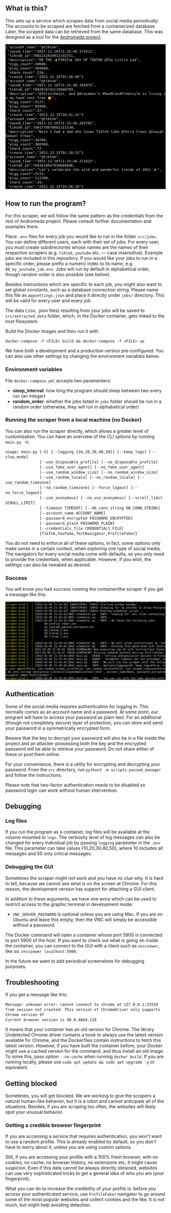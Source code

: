 ## What is this?
This sets up a service which scrapes data from social media periodically.
The accounts to be scraped are fetched from a containerized database
Later, the scraped data can be retrieved from the same database.
This was designed as a tool for the [Andromeda project](https://github.com/Jellyfish-Insights/andromeda).

![](docs/img/data-screenshot.png)

## How to run the program?

For this scraper, we will follow the same pattern as the credentials from the
rest of Andromeda project. Please consult further documentation and examples
there.

Place `.env` files for every job you would like to run in the folder `src/jobs`.
You can define different users, each with their set of jobs. For every user,
you must create subdirectories whose names are the names of their respective
scrapers (e.g. `tiktok`, `youtube` etc. — case insensitive). Example jobs are
included in this repository. If you would like your jobs to run in a specific
order, please prefix a numeric index to its name, e.g. `00_my_youtube_job.env`.
Jobs will run by default in alphabetical order, though random order is also
possible (see below).

Besides instructions which are specific to each job, you might also want to set
global constants, such as a database connection string. Please name this file as
`appsettings.json` and place it directly under `jobs/` directory. This will be
valid for every user and every job.

The data (.csv, .json files) resulting from your jobs will be saved to
`src/extracted_data` folder, which, in the Docker container, gets linked to the
host filesystem.

Build the Docker images and then run it with
```
docker-compose -f <FILE> build && docker-compose -f <FILE> up
```

We have both a development and a production version pre-configured. You can also
use other settings by changing the environment variables below.

### Environment variables
File `docker-compose.yml` accepts two paramenters:
- **sleep_interval**: how long the program should sleep between two every
run (an integer)
- **random_order**: whether the jobs listed in `jobs` folder should be run in
a random order (otherwise, they will run in alphabetical order)

### Running the scraper from a local machine (no Docker)

You can also run the scraper directly, which allows a greater level of
customization. You can have an overview of the CLI options by running
`main.py -h`:

```
usage: main.py [-h] [--logging {10,20,30,40,50}] [--keep_logs] [--slow_mode]
               [--use_disposable_profile] [--no_disposable_profile]
               [--use_fake_user_agent] [--no_fake_user_agent]
               [--use_random_window_size] [--no_random_window_size]
               [--use_random_locale] [--no_random_locale] [--use_random_timezone]
               [--no_random_timezone] [--force_logout] [--no_force_logout]
               [--use_anonymous] [--no_use_anonymous] [--scroll_limit SCROLL_LIMIT]
               [--timeout TIMEOUT] [--db_conn_string DB_CONN_STRING]
               [--account_name ACCOUNT_NAME]
               [--password_encrypted PASSWORD_ENCRYPTED]
               [--password_plain PASSWORD_PLAIN]
               [--credentials_file CREDENTIALS_FILE]
               {TikTok,YouTube,TestNavigator,ProfileFaker}
```

You do not need to enforce all of these options, in fact, some options only make
sense in a certain context, when exploring one type of social media. The navigators
for every social media come with defaults, so you only _need_ to provide the
credentials, when applicable. However, if you wish, the settings can also be
tweaked as desired.

### Success
You will know you had success running the container/the scraper if you get a 
message like this:

![](docs/img/success.jpeg)

## Authentication
Some of the social media requires authentication for logging in. This normally
comes as an account name and a password. At some point, our program will have
to access your password as plain-text. For an additional (though not completely
secure) layer of protection, you can store and send your password in a
symmetrically encrypted form.

Beware that the key to decrypt your password will also be in a file inside the
project and an attacker possessing both the key and the encrypted password will
be able to retrieve your password. Do not share either of these or post them 
online.

For your convenience, there is a utility for encrypting and decrypting your
password. From the `src` directory, run `python3 -m scripts.passwd_manager`
and follow the instructions.

Please note that two-factor authentication needs to be disabled so password login
can work without human intervention.

## Debugging

### Log files

If you run the program as a container, log files will be available at the volume
mounted to `logs`. The verbosity level of log messages can also be changed
for every individual job by passing `logging` parameter in the `.env` file.
This parameter can take values {10,20,30,40,50}, where 10 includes all messages
and 50 only critical messages.
### Debugging the GUI

Sometimes the scraper might not work and you have no clue why. It is hard to tell,
because we cannot see what is on the screen at Chrome. For this reason, the 
development version has support for attaching a GUI client.

In addition to these arguments, we have one extra which can be used to restrict access
to the graphic terminal in development mode:
- `VNC_SERVER_PASSWORD` is optional unless you are using Mac. If you are on
Ubuntu and leave this empty, then the VNC will simply be accessible without
a password.

The Docker command will open a container whose port 5900 is connected to port
5900 of the host. If you want to check out what is going on inside the container,
you can connect to the GUI with a client such as `vncviewer`, like so:
`vncviewer localhost:5900`.

In the future we want to add periodical screenshots for debugging purposes.

## Troubleshooting

If you get a message like this:
```
Message: unknown error: cannot connect to chrome at 127.0.0.1:33559
from session not created: This version of ChromeDriver only supports Chrome version 97
Current browser version is 96.0.4664.110
```

It means that your container has an old version for Chrome. The library Undetected
Chrome driver contains a hook to always use the latest version available for Chrome,
and the Dockerfiles contain instructions to fetch this latest version. However,
if you have built the container before, your Docker might use a cached version for
the command, and thus install an old image. To solve this, pass option `--no-cache`
when running `docker build`. If you are running locally, please use
`sudo apt update && sudo apt upgrade -y` or equivalent.

## Getting blocked

Sometimes, you will get blocked. We are working to give the scrapers a natural
human-like behavior, but it is a robot and cannot anticipate all of the situations.
Besides, if you are scraping too often, the websites will likely spot your unusual
behavior.
### Getting a credible browser fingerprint

If you are accessing a service that requires authentication, you won't want to
use a random profile. This is already enabled by default, so you don't have to
worry about it, unless you are using custom options.

Still, if you are accessing your profile with a 100% fresh browser, with no 
cookies, no cache, no browser history, no extensions etc, it might cause suspicion.
Even if this data cannot be always directly obtained, websites can use very
sophisticated tricks to get a general idea of who you are (your fingerprint).

What you can do to increase the credibility of your profile is: before you access
your authenticated service, use `ProfileFaker` navigator to go around some of the
most popular websites and collect cookies and the like. It is not much, but might
help avoiding detection.
